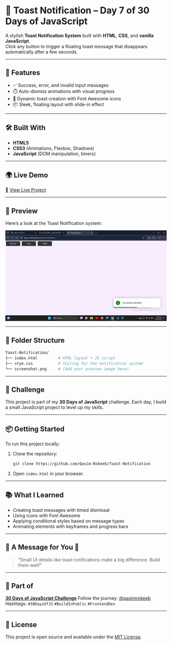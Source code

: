 
# 🔔 Toast Notification – Day 7 of 30 Days of JavaScript

A stylish **Toast Notification System** built with **HTML**, **CSS**, and **vanilla JavaScript**.  
Click any button to trigger a floating toast message that disappears automatically after a few seconds.

---

## 🚀 Features

* ✅ Success, error, and invalid input messages
* ⏱️ Auto-dismiss animations with visual progress
* 💬 Dynamic toast creation with Font Awesome icons
* 📦 Sleek, floating layout with slide-in effect

---

## 🛠️ Built With

* **HTML5**
* **CSS3** (Animations, Flexbox, Shadows)
* **JavaScript** (DOM manipulation, timers)

---

## 🌍 Live Demo

🔗 [View Live Project](https://qasim-rokeeb.github.io/Toast-Notification/)

---

## 📸 Preview

Here’s a look at the Toast Notification system:

![App Preview](https://raw.githubusercontent.com/Qasim-Rokeeb/Toast-Notification/main/screenshot.png)

---

## 📂 Folder Structure

```bash
Toast-Notification/
├── index.html         # HTML layout + JS script
├── stye.css           # Styling for the notification system
└── screenshot.png     # (Add your preview image here)
````

---

## 📅 Challenge

This project is part of my **30 Days of JavaScript** challenge.
Each day, I build a small JavaScript project to level up my skills.

---

## 📦 Getting Started

To run this project locally:

1. Clone the repository:

   ```bash
   git clone https://github.com/Qasim-Rokeeb/Toast-Notification
   ```

2. Open `index.html` in your browser.

---

## 📚 What I Learned

* Creating toast messages with timed dismissal
* Using icons with Font Awesome
* Applying conditional styles based on message types
* Animating elements with keyframes and progress bars

---

## 🌟 A Message for You 🙂

> “Small UI details like toast notifications make a big difference. Build them well!”

---

## 🧩 Part of

**[30 Days of JavaScript Challenge](#)**
Follow the journey: [@qasimrokeeb](https://x.com/qasimrokeeb)
Hashtags: `#30DaysOfJS` `#BuildInPublic` `#FrontendDev`

---

## 📜 License

This project is open source and available under the [MIT License](LICENSE).

```

